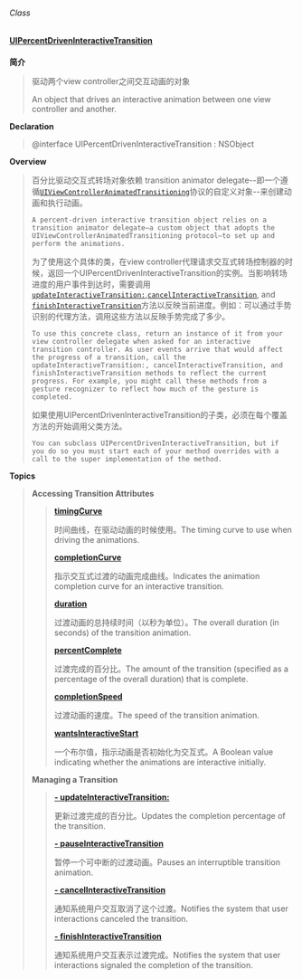 ###### Class

#### [UIPercentDrivenInteractiveTransition](https://developer.apple.com/documentation/uikit/uipercentdriveninteractivetransition?language=objc)

**简介**

> 驱动两个view controller之间交互动画的对象
>
> An object that drives an interactive animation between one view controller and another.

**Declaration**

> @interface UIPercentDrivenInteractiveTransition : NSObject

**Overview**

> 百分比驱动交互式转场对象依赖 transition animator delegate--即一个遵循[`UIViewControllerAnimatedTransitioning`](https://developer.apple.com/documentation/uikit/uiviewcontrolleranimatedtransitioning?language=objc)协议的自定义对象--来创建动画和执行动画。
>
> ```
> A percent-driven interactive transition object relies on a transition animator delegate—a custom object that adopts the UIViewControllerAnimatedTransitioning protocol—to set up and perform the animations.
> ```
>
> 为了使用这个具体的类，在view controller代理请求交互式转场控制器的时候，返回一个UIPercentDrivenInteractiveTransition的实例。当影响转场进度的用户事件到达时，需要调用[`updateInteractiveTransition:`](https://developer.apple.com/documentation/uikit/uipercentdriveninteractivetransition/1622051-updateinteractivetransition?language=objc),[`cancelInteractiveTransition`](https://developer.apple.com/documentation/uikit/uipercentdriveninteractivetransition/1622026-cancelinteractivetransition?language=objc), and [`finishInteractiveTransition`](https://developer.apple.com/documentation/uikit/uipercentdriveninteractivetransition/1622035-finishinteractivetransition?language=objc)方法以反映当前进度。例如：可以通过手势识别的代理方法，调用这些方法以反映手势完成了多少。
>
> ```
> To use this concrete class, return an instance of it from your view controller delegate when asked for an interactive transition controller. As user events arrive that would affect the progress of a transition, call the updateInteractiveTransition:, cancelInteractiveTransition, and finishInteractiveTransition methods to reflect the current progress. For example, you might call these methods from a gesture recognizer to reflect how much of the gesture is completed.
> ```
>
> 如果使用UIPercentDrivenInteractiveTransition的子类，必须在每个覆盖方法的开始调用父类方法。
>
> ```
> You can subclass UIPercentDrivenInteractiveTransition, but if you do so you must start each of your method overrides with a call to the super implementation of the method.
> ```

**Topics**

> **Accessing Transition Attributes**
>
> > [**timingCurve**](https://developer.apple.com/documentation/uikit/uipercentdriveninteractivetransition/1829439-timingcurve?language=objc)
> >
> > 时间曲线，在驱动动画的时候使用。The timing curve to use when driving the animations.
> >
> > [**completionCurve**](https://developer.apple.com/documentation/uikit/uipercentdriveninteractivetransition/1622048-completioncurve?language=objc)
> >
> > 指示交互式过渡的动画完成曲线。Indicates the animation completion curve for an interactive transition.
> >
> > [**duration**](https://developer.apple.com/documentation/uikit/uipercentdriveninteractivetransition/1622029-duration?language=objc)
> >
> > 过渡动画的总持续时间（以秒为单位）。The overall duration \(in seconds\) of the transition animation.
> >
> > [**percentComplete**](https://developer.apple.com/documentation/uikit/uipercentdriveninteractivetransition/1622053-percentcomplete?language=objc)
> >
> > 过渡完成的百分比。The amount of the transition \(specified as a percentage of the overall duration\) that is complete.
> >
> > [**completionSpeed**](https://developer.apple.com/documentation/uikit/uipercentdriveninteractivetransition/1622052-completionspeed?language=objc)
> >
> > 过渡动画的速度。The speed of the transition animation.
> >
> > [**wantsInteractiveStart**](https://developer.apple.com/documentation/uikit/uipercentdriveninteractivetransition/1829427-wantsinteractivestart?language=objc)
> >
> > 一个布尔值，指示动画是否初始化为交互式。A Boolean value indicating whether the animations are interactive initially.
>
> **Managing a Transition**
>
> > [**- updateInteractiveTransition:**](https://developer.apple.com/documentation/uikit/uipercentdriveninteractivetransition/1622051-updateinteractivetransition?language=objc)
> >
> > 更新过渡完成的百分比。Updates the completion percentage of the transition.
> >
> > [**- pauseInteractiveTransition**](https://developer.apple.com/documentation/uikit/uipercentdriveninteractivetransition/1829435-pauseinteractivetransition?language=objc)
> >
> > 暂停一个可中断的过渡动画。Pauses an interruptible transition animation.
> >
> > [**- cancelInteractiveTransition**](https://developer.apple.com/documentation/uikit/uipercentdriveninteractivetransition/1622026-cancelinteractivetransition?language=objc)
> >
> > 通知系统用户交互取消了这个过渡。Notifies the system that user interactions canceled the transition.
> >
> > [**- finishInteractiveTransition**](https://developer.apple.com/documentation/uikit/uipercentdriveninteractivetransition/1622035-finishinteractivetransition?language=objc)
> >
> > 通知系统用户交互表示过渡完成。Notifies the system that user interactions signaled the completion of the transition.



